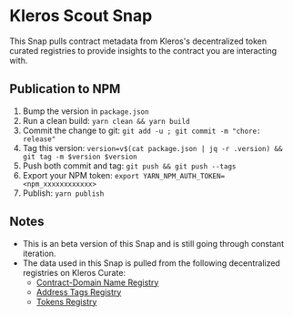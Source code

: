 # Kleros Scout Snap

This Snap pulls contract metadata from Kleros's decentralized token curated registries to provide insights to the contract you are interacting with.

## Publication to NPM

1. Bump the version in `package.json`
1. Run a clean build: `yarn clean && yarn build`
1. Commit the change to git: `git add -u ; git commit -m "chore: release"`
1. Tag this version: `version=v$(cat package.json | jq -r .version) && git tag -m $version $version`
1. Push both commit and tag: `git push && git push --tags`
1. Export your NPM token: `export YARN_NPM_AUTH_TOKEN=<npm_xxxxxxxxxxxx>`
1. Publish: `yarn publish`

## Notes

- This is an beta version of this Snap and is still going through constant iteration.
- The data used in this Snap is pulled from the following decentralized registries on Kleros Curate:
  - [Contract-Domain Name Registry](https://curate.kleros.io/tcr/100/0x957a53a994860be4750810131d9c876b2f52d6e1)
  - [Address Tags Registry](https://curate.kleros.io/tcr/100/0x66260c69d03837016d88c9877e61e08ef74c59f2)
  - [Tokens Registry](https://curate.kleros.io/tcr/100/0x70533554fe5c17caf77fe530f77eab933b92af60)
